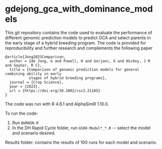 # gdejong_gca_with_dominance_models

This git repository contains the code used to evaluate the performance of different genomic prediction models to predict GCA and select parents in the early stage of a hybrid breeding program. The code is provided for reproducibility and further research and complements the following paper

```
@article{Jong2023Comparison,
  author = {de Jong, G and Powell, O and Gorjanc, G and Hickey, J M and Gaynor, R C},
  title = {Comparison of genomic prediction models for general combining ability in early
           stages of hybrid breeding programs},
  journal = {Crop Science},
  year = {2023},
  url = {https://doi.org/10.1002/csc2.21105}
}
```

The code was run with R 4.6.1 and AlphaSimR 1.10.0.

To run the code: 
  1) Run `BURNIN.R`
  2) In the DH Rapid Cycle folder, run `GSDH.Model*_*.R` -- select the model and scenario desired.

Results folder: contains the results of 100 runs for each model and scenario.
